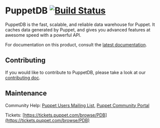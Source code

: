 # PuppetDB [![Build Status](https://travis-ci.org/puppetlabs/puppetdb.svg?branch=master)](https://travis-ci.org/puppetlabs/puppetdb)

[docs]: https://docs.puppet.com/puppetdb/latest
[contributing]: documentation/CONTRIBUTING.md
[users]: https://groups.google.com/forum/#!forum/puppet-users

PuppetDB is the fast, scalable, and reliable data warehouse for Puppet. It caches data generated by Puppet, and gives you advanced features at awesome speed with a powerful API.

For documentation on this product, consult the [latest documentation][docs].

## Contributing

If you would like to contribute to PuppetDB, please take a look at our [contributing doc][contributing].

## Maintenance

Community Help: [Puppet Users Mailing List][users], [Puppet Community Portal](https://puppet.com/community)

Tickets: [https://tickets.puppet.com/browse/PDB](https://tickets.puppet.com/browse/PDB)
